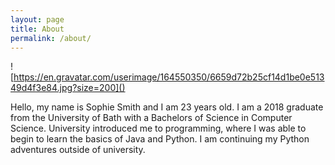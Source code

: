 ```yaml
---
layout: page
title: About
permalink: /about/
---
```


![https://en.gravatar.com/userimage/164550350/6659d72b25cf14d1be0e51349d4f3e84.jpg?size=200]()

Hello, my name is Sophie Smith and I am 23 years old. I am a 2018 graduate from the University of Bath with a Bachelors of Science in Computer Science. University introduced me to programming, where I was able to begin to learn the basics of Java and Python. I am continuing my Python adventures outside of university.